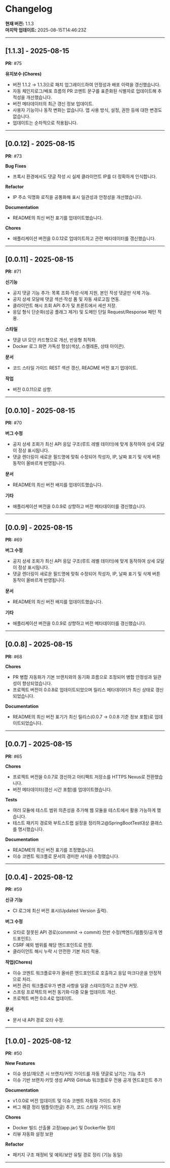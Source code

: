 # Changelog

**현재 버전:** 1.1.3  
**마지막 업데이트:** 2025-08-15T14:46:23Z  

---

## [1.1.3] - 2025-08-15

**PR:** #75  

**유지보수 (Chores)**
- 버전 1.1.2 → 1.1.3으로 패치 업그레이드하여 안정성과 배포 이력을 갱신했습니다.
- 자동 체인지로그/배포 흐름의 PR 코멘트 문구를 표준화된 식별자로 업데이트해 추적성을 개선했습니다.
- 버전 메타데이터의 최근 갱신 정보 업데이트.
- 사용자 기능이나 동작 변화는 없습니다. 앱 사용 방식, 설정, 권한 등에 대한 변경도 없습니다.
- 업데이트는 순차적으로 적용됩니다.

---

## [0.0.12] - 2025-08-15

**PR:** #73  

**Bug Fixes**
- 프록시 환경에서도 댓글 작성 시 실제 클라이언트 IP를 더 정확하게 인식합니다.

**Refactor**
- IP 주소 익명화 로직을 공통화해 표시 일관성과 안정성을 개선했습니다.

**Documentation**
- README의 최신 버전 표기를 업데이트했습니다.

**Chores**
- 애플리케이션 버전을 0.0.12로 업데이트하고 관련 메타데이터를 갱신했습니다.

---

## [0.0.11] - 2025-08-15

**PR:** #71  

**신기능**
- 공지 댓글 기능 추가: 목록 조회·작성·삭제 지원, 본인 작성 댓글만 삭제 가능.
- 공지 상세 모달에 댓글 섹션·작성 폼 및 자동 새로고침 연동.
- 클라이언트 해시 조회 API 추가 및 프론트에서 세션 저장.
- 응답 형식 단순화(성공 플래그 제거) 및 도메인 단일 Request/Response 패턴 적용.

**스타일**
- 댓글 UI 모던 카드형으로 개선, 반응형 최적화.
- Docker 로그 화면 가독성 향상(색상, 스켈레톤, 상태 아이콘).

**문서**
- 코드 스타일 가이드 REST 섹션 갱신, README 버전 표기 업데이트.

**작업**
- 버전 0.0.11으로 상향.

---

## [0.0.10] - 2025-08-15

**PR:** #70  

**버그 수정**
- 공지 상세 조회가 최신 API 응답 구조(루트 레벨 데이터)에 맞게 동작하여 상세 모달이 정상 표시됩니다.
- 댓글 렌더링이 새로운 필드명에 맞춰 수정되어 작성자, IP, 날짜 표기 및 삭제 버튼 동작이 올바르게 반영됩니다.

**문서**
- README의 최신 버전 배지를 업데이트했습니다.

**기타**
- 애플리케이션 버전을 0.0.9로 상향하고 버전 메타데이터를 갱신했습니다.

---

## [0.0.9] - 2025-08-15

**PR:** #69  

**버그 수정**
- 공지 상세 조회가 최신 API 응답 구조(루트 레벨 데이터)에 맞게 동작하여 상세 모달이 정상 표시됩니다.
- 댓글 렌더링이 새로운 필드명에 맞춰 수정되어 작성자, IP, 날짜 표기 및 삭제 버튼 동작이 올바르게 반영됩니다.

**문서**
- README의 최신 버전 배지를 업데이트했습니다.

**기타**
- 애플리케이션 버전을 0.0.9로 상향하고 버전 메타데이터를 갱신했습니다.

---

## [0.0.8] - 2025-08-15

**PR:** #68  

**Chores**
- PR 병합 자동화가 기본 브랜치와의 동기화 흐름으로 조정되어 병합 안정성과 일관성이 향상되었습니다.
- 프로젝트 버전이 0.0.8로 업데이트되었으며 릴리스 메타데이터가 최신 상태로 갱신되었습니다.

**Documentation**
- README의 최신 버전 표기가 최신 릴리스(0.0.7 → 0.0.8 기준 정보 포함)로 업데이트되었습니다.

---

## [0.0.7] - 2025-08-15

**PR:** #65  

**Chores**
- 프로젝트 버전을 0.0.7로 갱신하고 아티팩트 저장소를 HTTPS Nexus로 전환했습니다.
- 버전 메타데이터(갱신 시간 포함)를 업데이트했습니다.

**Tests**
- 여러 모듈에 테스트 범위 의존성을 추가해 웹 모듈을 테스트에서 활용 가능하게 했습니다.
- 테스트 패키지 경로와 부트스트랩 설정을 정리하고@SpringBootTest대상 클래스를 명시했습니다.

**Documentation**
- README의 최신 버전 표기를 조정했습니다.
- 이슈 코멘트 워크플로 문서의 경미한 서식을 수정했습니다.

---

## [0.0.4] - 2025-08-12

**PR:** #59  

**신규 기능**
- CI 로그에 최신 버전 표시(Updated Version 출력).

**버그 수정**
- 오타로 잘못된 API 경로(commmit → commit) 전반 수정(백엔드/템플릿/공개 엔드포인트).
- CSRF 예외 범위를 해당 엔드포인트로 한정.
- 클라이언트 해시 누락 시 안전한 기본 처리 적용.

**작업(Chores)**
- 이슈 코멘트 워크플로우가 올바른 엔드포인트로 호출하고 응답 마크다운을 안정적으로 처리.
- 버전 관리 워크플로우가 변경 사항을 일괄 스테이징하고 조건부 커밋.
- 스프링 프로젝트의 버전 동기화·다중 모듈 업데이트 개선.
- 프로젝트 버전 0.0.4로 업데이트.

**문서**
- 문서 내 API 경로 오타 수정.

---

## [1.0.0] - 2025-08-12

**PR:** #50  

**New Features**
- 이슈 생성/재오픈 시 브랜치/커밋 가이드를 자동 댓글로 남기는 기능 추가
- 이슈 기반 브랜치·커밋 생성 API와 GitHub 워크플로우 전용 공개 엔드포인트 추가

**Documentation**
- v1.0.0로 버전 업데이트 및 이슈 코멘트 자동화 가이드 추가
- 버그 해결 정리 템플릿(한글) 추가, 코드 스타일 가이드 보완

**Chores**
- Docker 빌드 산출물 고정(app.jar) 및 Dockerfile 정리
- 리뷰 자동화 설정 보완

**Refactor**
- 패키지 구조 재정비 및 예외/보안 유틸 경로 정리 (기능 동일)

---

